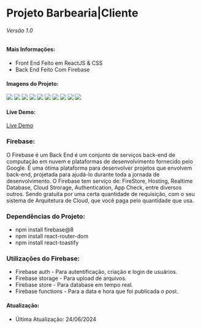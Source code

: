 <h1>Projeto Barbearia|Cliente</h1>
<h6>Versão 1.0</h6>

<h4>Mais Informações:</h4>
<ul>
  <li>Front End Feito em ReactJS & CSS</li>
  <li>Back End Feito Com Firebase</li>
</ul>

<h4>Imagens do Projeto:</h4>
<img src="https://uploaddeimagens.com.br/images/004/803/854/full/CADASTRO-USUARIO.png?1719240234"/>
<img src="https://uploaddeimagens.com.br/images/004/803/858/full/CADASTRO-PROFISSIONAL.png?1719240351"/>
<img src="https://uploaddeimagens.com.br/images/004/803/878/full/LOGIN-USUARIO.png?1719240733"/>
<img src="https://uploaddeimagens.com.br/images/004/803/881/full/LOGIN-PROFISSIONAL.png?1719240772"/>
<img src="https://uploaddeimagens.com.br/images/004/803/859/full/HOME-CLIENTE.png?1719240397"/>
<img src="https://uploaddeimagens.com.br/images/004/803/865/full/HOME-CLIENTE-SELECIONOU-ALGUMA-BARBEARIA.png?1719240531"/>
<img src="https://uploaddeimagens.com.br/images/004/803/867/full/HOME-CLIENTE-SELECIONOU-ALGUMA-BARBEARIA-segunda-parte.png?1719240578"/>
<img src="https://uploaddeimagens.com.br/images/004/803/875/full/HOME-PROFISSIONAL.png?1719240685"/>
<img src="https://uploaddeimagens.com.br/images/004/803/869/full/HOME-PROFISSIONAL-terceira-parte.png?1719240603"/>
<img src="https://uploaddeimagens.com.br/images/004/803/883/full/PROFISSIONAL-GRAFICO.png?1719240813"/>

<h4>Live Demo:</h4>
<a href="https://sistema-agendamento-barbearia.vercel.app/">Live Demo</a>


<h3>Firebase:</h3>
<p>O Firebase é um Back End é um conjunto de serviços back-end de computação em nuvem e plataformas de desenvolvimento fornecido pelo Google. É uma ótima plataforma para desenvolver
projetos que envolvem back-end, projetada para ajudá-lo durante toda a jornada de desenvolvimento.
O Firebase tem serviço de: FireStore, Hosting, Realtime Database, Cloud Strorage, Authentication, App Check, entre diversos outros.
Sendo gratuita por uma certa quantidade de requisição, com o seu sistema de Arquitetura de Cloud, que você paga pelo quantidade que usa.</p>

<h3>Dependências do Projeto:</h3>
<ul>
  <li>npm install firebase@8</li>
  <li>npm install react-router-dom</li>
  <li>npm install react-toastify</li>
</ul>

<h3>Utilizações do Firebase:</h3>
<ul>
  <li>Firebase auth - Para autentificação, criação e login de usuários.</li>
  <li>Firebase storage - Para upload de arquivos.</li>
  <li>Firebase store - Para database em tempo real.</li>
  <li>Firebase functions - Para a data e hora que foi publicada o post.</li>
</ul>

<h4>Atualização:</h4>
<ul>
  <li>Última Atualização: 24/06/2024</li>
</ul>
